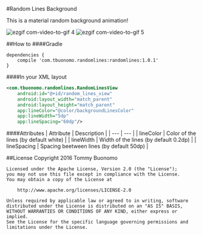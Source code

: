 #Random Lines Background

This is a material random background animation!

![ezgif com-video-to-gif 4](https://cloud.githubusercontent.com/assets/15737675/19619747/736f629e-986e-11e6-82c9-c6dc61fd334d.gif) ![ezgif com-video-to-gif 5](https://cloud.githubusercontent.com/assets/15737675/19619800/434b1a1c-986f-11e6-9fc9-9eddf37e2869.gif)

##How to
####Gradle
```Gradle
dependencies {
    compile 'com.tbuonomo.randomlines:randomlines:1.0.1'
}
```
####In your XML layout
```Xml
<com.tbuonomo.randomlines.RandomLinesView
    android:id="@+id/random_lines_view"
    android:layout_width="match_parent"
    android:layout_height="match_parent"
    app:lineColor="@color/backgroundLinesColor"
    app:lineWidth="5dp"
    app:lineSpacing="60dp"/>
```

####Attributes
| Attribute | Description |
| --- | --- |
| lineColor | Color of the lines (by default white) |
| lineWidth | Width of the lines (by default 0.2dp) |
| lineSpacing | Spacing beetween lines (by default 50dp) |

##License
    Copyright 2016 Tommy Buonomo
    
    Licensed under the Apache License, Version 2.0 (the "License");
    you may not use this file except in compliance with the License.
    You may obtain a copy of the License at
    
        http://www.apache.org/licenses/LICENSE-2.0
    
    Unless required by applicable law or agreed to in writing, software
    distributed under the License is distributed on an "AS IS" BASIS,
    WITHOUT WARRANTIES OR CONDITIONS OF ANY KIND, either express or implied.
    See the License for the specific language governing permissions and
    limitations under the License.

